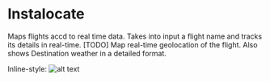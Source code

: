 # Instalocate
Maps flights accd to real time data.
Takes into input a flight name and tracks its details in real-time.
[TODO] Map real-time geolocation of the flight.
Also shows Destination weather in a detailed format.

Inline-style:
![alt text](https://github.com/wimpykid26/markdown-here/raw/master/src/common/images/icon48.png "Logo Title Text 1")
